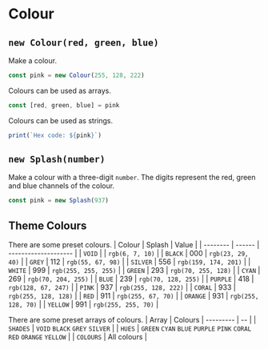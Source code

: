 # Colour

## `new Colour(red, green, blue)`
Make a colour.
```javascript
const pink = new Colour(255, 128, 222)
```

Colours can be used as arrays.
```javascript
const [red, green, blue] = pink
```

Colours can be used as strings.
```javascript
print(`Hex code: ${pink}`)
```

## `new Splash(number)`
Make a colour with a three-digit `number`. The digits represent the red, green and blue channels of the colour.
```javascript
const pink = new Splash(937)
```

## Theme Colours
There are some preset colours. 
| Colour   | Splash | Value                |
| -------- | ------ | -------------------- |
| `VOID`   |        | `rgb(6, 7, 10)`      |
| `BLACK`  | 000    | `rgb(23, 29, 40)` |
| `GREY`   | 112    | `rgb(55, 67, 98)`    |
| `SILVER` | 556    | `rgb(159, 174, 201)` |
| `WHITE`  | 999    | `rgb(255, 255, 255)` |
| `GREEN`  | 293    | `rgb(70, 255, 128)`  |
| `CYAN`   | 269    | `rgb(70, 204, 255)`  |
| `BLUE`   | 239    | `rgb(70, 128, 255)`  |
| `PURPLE` | 418    | `rgb(128, 67, 247)`  |
| `PINK`   | 937    | `rgb(255, 128, 222)` |
| `CORAL`  | 933    | `rgb(255, 128, 128)` |
| `RED`    | 911    | `rgb(255, 67, 70)`   |
| `ORANGE` | 931    | `rgb(255, 128, 70)`  |
| `YELLOW` | 991    | `rgb(255, 255, 70)`  |

There are some preset arrays of colours.
| Array     | Colours
| --------- | -- |
| `SHADES`  | `VOID` `BLACK` `GREY` `SILVER` |
| `HUES`    | `GREEN` `CYAN` `BLUE` `PURPLE` `PINK` `CORAL` `RED` `ORANGE` `YELLOW`  |
| `COLOURS` | All colours |